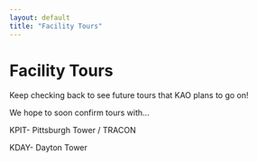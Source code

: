 ```yaml
---
layout: default
title: "Facility Tours"
---
```

# Facility Tours

Keep checking back to see future tours that KAO plans to go on!


We hope to soon confirm tours with...

KPIT- Pittsburgh Tower / TRACON

KDAY- Dayton Tower